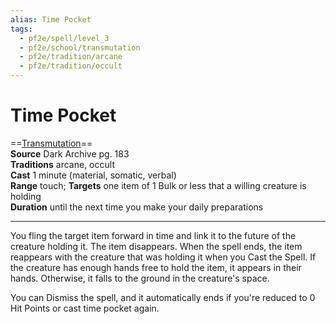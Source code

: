 ```yaml
---
alias: Time Pocket 
tags:
  - pf2e/spell/level_3
  - pf2e/school/transmutation
  - pf2e/tradition/arcane
  - pf2e/tradition/occult
---
```


# Time Pocket

==[Transmutation](../../../Traits/Transmutation.md)==  
__Source__ Dark Archive pg. 183  
**Traditions** arcane, occult  
**Cast** 1 minute (material, somatic, verbal)  
**Range** touch; **Targets** one item of 1 Bulk or less that a willing creature is holding  
**Duration** until the next time you make your daily preparations

---

You fling the target item forward in time and link it to the future of the creature holding it. The item disappears. When the spell ends, the item reappears with the creature that was holding it when you Cast the Spell. If the creature has enough hands free to hold the item, it appears in their hands. Otherwise, it falls to the ground in the creature's space.

You can Dismiss the spell, and it automatically ends if you're reduced to 0 Hit Points or cast time pocket again.
